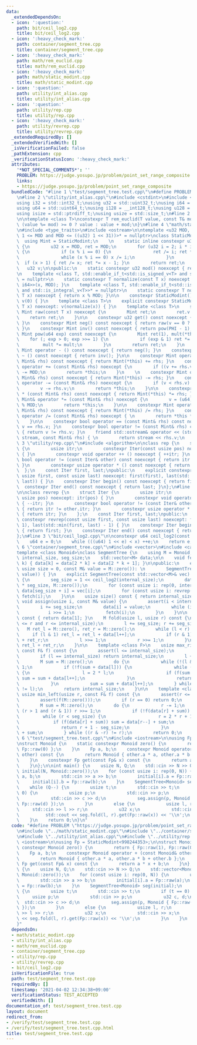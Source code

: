 ```yaml
---
data:
  _extendedDependsOn:
  - icon: ':question:'
    path: bit/ceil_log2.cpp
    title: bit/ceil_log2.cpp
  - icon: ':heavy_check_mark:'
    path: container/segment_tree.cpp
    title: container/segment_tree.cpp
  - icon: ':heavy_check_mark:'
    path: math/rem_euclid.cpp
    title: math/rem_euclid.cpp
  - icon: ':heavy_check_mark:'
    path: math/static_modint.cpp
    title: math/static_modint.cpp
  - icon: ':question:'
    path: utility/int_alias.cpp
    title: utility/int_alias.cpp
  - icon: ':question:'
    path: utility/rep.cpp
    title: utility/rep.cpp
  - icon: ':heavy_check_mark:'
    path: utility/revrep.cpp
    title: utility/revrep.cpp
  _extendedRequiredBy: []
  _extendedVerifiedWith: []
  _isVerificationFailed: false
  _pathExtension: cpp
  _verificationStatusIcon: ':heavy_check_mark:'
  attributes:
    '*NOT_SPECIAL_COMMENTS*': ''
    PROBLEM: https://judge.yosupo.jp/problem/point_set_range_composite
    links:
    - https://judge.yosupo.jp/problem/point_set_range_composite
  bundledCode: "#line 1 \"test/segment_tree.test.cpp\"\n#define PROBLEM \"https://judge.yosupo.jp/problem/point_set_range_composite\"\
    \n#line 2 \"utility/int_alias.cpp\"\n#include <cstdint>\n#include <cstddef>\n\n\
    using i32 = std::int32_t;\nusing u32 = std::uint32_t;\nusing i64 = std::int64_t;\n\
    using u64 = std::uint64_t;\nusing i128 = __int128_t;\nusing u128 = __uint128_t;\n\
    using isize = std::ptrdiff_t;\nusing usize = std::size_t;\n#line 2 \"math/rem_euclid.cpp\"\
    \n\ntemplate <class T>\nconstexpr T rem_euclid(T value, const T& mod) {\n    return\
    \ (value %= mod) >= 0 ? value : value + mod;\n}\n#line 4 \"math/static_modint.cpp\"\
    \n#include <type_traits>\n#include <ostream>\n\ntemplate <u32 MOD, std::enable_if_t<((u32)\
    \ 1 <= MOD and MOD <= ((u32) 1 << 31))>* = nullptr>\nclass StaticModint {\n  \
    \  using Mint = StaticModint;\n    \n    static inline constexpr u32 PHI = []\
    \ {\n        u32 x = MOD, ret = MOD;\n        for (u32 i = 2; i * i <= x; ++i)\
    \ {\n            if (x % i == 0) {\n                ret /= i; ret *= i - 1;\n\
    \                while (x % i == 0) x /= i;\n            }\n        }\n      \
    \  if (x > 1) { ret /= x; ret *= x - 1; }\n        return ret;\n    }();\n\n \
    \   u32 v;\n\npublic:\n    static constexpr u32 mod() noexcept { return MOD; }\n\
    \n    template <class T, std::enable_if_t<std::is_signed_v<T> and std::is_integral_v<T>>*\
    \ = nullptr>\n    static constexpr T normalize(const T x) noexcept { return rem_euclid<std::common_type_t<T,\
    \ i64>>(x, MOD); }\n    template <class T, std::enable_if_t<std::is_unsigned_v<T>\
    \ and std::is_integral_v<T>>* = nullptr>\n    static constexpr T normalize(const\
    \ T x) noexcept { return x % MOD; }\n\n    constexpr StaticModint() noexcept:\
    \ v(0) { }\n    template <class T>\n    explicit constexpr StaticModint(const\
    \ T x) noexcept: v(normalize(x)) { }\n    template <class T>\n    static constexpr\
    \ Mint raw(const T x) noexcept {\n        Mint ret;\n        ret.v = x;\n    \
    \    return ret;\n    }\n\n    constexpr u32 get() const noexcept { return v;\
    \ }\n    constexpr Mint neg() const noexcept { return raw(v == 0 ? 0 : MOD - v);\
    \ }\n    constexpr Mint inv() const noexcept { return pow(PHI - 1); }\n    constexpr\
    \ Mint pow(u64 exp) const noexcept {\n        Mint ret(1), mult(*this);\n    \
    \    for (; exp > 0; exp >>= 1) {\n            if (exp & 1) ret *= mult;\n   \
    \         mult *= mult;\n        }\n        return ret;\n    }\n    \n    constexpr\
    \ Mint operator - () const noexcept { return neg(); }\n    constexpr Mint operator\
    \ ~ () const noexcept { return inv(); }\n\n    constexpr Mint operator + (const\
    \ Mint& rhs) const noexcept { return Mint(*this) += rhs; }\n    constexpr Mint&\
    \ operator += (const Mint& rhs) noexcept {\n        if ((v += rhs.v) >= MOD) v\
    \ -= MOD;\n        return *this;\n    }\n    \n    constexpr Mint operator - (const\
    \ Mint& rhs) const noexcept { return Mint(*this) -= rhs; }\n    constexpr Mint&\
    \ operator -= (const Mint& rhs) noexcept {\n        if (v < rhs.v) v += MOD;\n\
    \        v -= rhs.v;\n        return *this;\n    }\n\n    constexpr Mint operator\
    \ * (const Mint& rhs) const noexcept { return Mint(*this) *= rhs; }\n    constexpr\
    \ Mint& operator *= (const Mint& rhs) noexcept {\n        v = (u64) v * rhs.v\
    \ % MOD;\n        return *this;\n    }\n\n    constexpr Mint operator / (const\
    \ Mint& rhs) const noexcept { return Mint(*this) /= rhs; }\n    constexpr Mint&\
    \ operator /= (const Mint& rhs) noexcept { \n        return *this *= rhs.inv();\n\
    \    }\n\n    constexpr bool operator == (const Mint& rhs) const noexcept { return\
    \ v == rhs.v; }\n    constexpr bool operator != (const Mint& rhs) const noexcept\
    \ { return v != rhs.v; }\n    friend std::ostream& operator << (std::ostream&\
    \ stream, const Mint& rhs) { \n        return stream << rhs.v;\n    }\n};\n#line\
    \ 3 \"utility/rep.cpp\"\n#include <algorithm>\n\nclass rep {\n    struct Iter\
    \ {\n        usize itr;\n        constexpr Iter(const usize pos) noexcept: itr(pos)\
    \ { }\n        constexpr void operator ++ () noexcept { ++itr; }\n        constexpr\
    \ bool operator != (const Iter& other) const noexcept { return itr != other.itr;\
    \ }\n        constexpr usize operator * () const noexcept { return itr; }\n  \
    \  };\n    const Iter first, last;\npublic:\n    explicit constexpr rep(const\
    \ usize first, const usize last) noexcept: first(first), last(std::max(first,\
    \ last)) { }\n    constexpr Iter begin() const noexcept { return first; }\n  \
    \  constexpr Iter end() const noexcept { return last; }\n};\n#line 4 \"utility/revrep.cpp\"\
    \n\nclass revrep {\n    struct Iter {\n        usize itr;\n        constexpr Iter(const\
    \ usize pos) noexcept: itr(pos) { }\n        constexpr void operator ++ () noexcept\
    \ { --itr; }\n        constexpr bool operator != (const Iter& other) const noexcept\
    \ { return itr != other.itr; }\n        constexpr usize operator * () const noexcept\
    \ { return itr; }\n    };\n    const Iter first, last;\npublic:\n    explicit\
    \ constexpr revrep(const usize first, const usize last) noexcept: first(last -\
    \ 1), last(std::min(first, last) - 1) { }\n    constexpr Iter begin() const noexcept\
    \ { return first; }\n    constexpr Iter end() const noexcept { return last; }\n\
    };\n#line 3 \"bit/ceil_log2.cpp\"\n\nconstexpr u64 ceil_log2(const u64 x) {\n\
    \    u64 e = 0;\n    while (((u64) 1 << e) < x) ++e;\n    return e;\n}\n#line\
    \ 6 \"container/segment_tree.cpp\"\n#include <vector>\n#include <cassert>\n\n\
    template <class Monoid>\nclass SegmentTree {\n    using M = Monoid;\n    usize\
    \ internal_size, seg_size;\n    std::vector<M> data;\n\n    void fetch(const usize\
    \ k) { data[k] = data[2 * k] + data[2 * k + 1]; }\n\npublic:\n    explicit SegmentTree(const\
    \ usize size = 0, const M& value = M::zero()): \n        SegmentTree(std::vector<M>(size,\
    \ value)) { }\n    explicit SegmentTree(const std::vector<M>& vec): internal_size(vec.size())\
    \ {\n        seg_size = 1 << ceil_log2(internal_size);\n        data = std::vector<M>(2\
    \ * seg_size, M::zero());\n        for (const usize i: rep(0, internal_size))\
    \ data[seg_size + i] = vec[i];\n        for (const usize i: revrep(1, seg_size))\
    \ fetch(i);\n    }\n\n    usize size() const { return internal_size; }\n\n   \
    \ void assign(usize i, const M& value) {\n        assert(i < internal_size);\n\
    \        i += seg_size;\n        data[i] = value;\n        while (i > 1) {\n \
    \           i >>= 1;\n            fetch(i);\n        }\n    }\n\n    M fold()\
    \ const { return data[1]; }\n    M fold(usize l, usize r) const {\n        assert(l\
    \ <= r and r <= internal_size);\n        l += seg_size; r += seg_size;\n     \
    \   M ret_l = M::zero(), ret_r = M::zero();\n        while (l < r) {\n       \
    \     if (l & 1) ret_l = ret_l + data[l++];\n            if (r & 1) ret_r = data[--r]\
    \ + ret_r;\n            l >>= 1;\n            r >>= 1;\n        }\n        return\
    \ ret_l + ret_r;\n    }\n\n    template <class F>\n    usize max_right(usize l,\
    \ const F& f) const {\n        assert(l <= internal_size);\n        assert(f(M::zero()));\n\
    \        if (l == internal_size) return internal_size;\n        l += seg_size;\n\
    \        M sum = M::zero();\n        do {\n            while (!(l & 1)) l >>=\
    \ 1;\n            if (!f(sum + data[l])) {\n                while (l < seg_size)\
    \ {\n                    l = 2 * l;\n                    if (f(sum + data[l]))\
    \ sum = sum + data[l++];\n                }\n                return l - seg_size;\n\
    \            }\n            sum = sum + data[l++];\n        } while ((l & -l)\
    \ != l);\n        return internal_size;\n    }\n\n    template <class F>\n   \
    \ usize min_left(usize r, const F& f) const {\n        assert(r <= internal_size);\n\
    \        assert(f(M::zero()));\n        if (r == 0) return 0;\n        r += seg_size;\n\
    \        M sum = M::zero();\n        do {\n            r -= 1;\n            while\
    \ (r > 1 and (r & 1)) r >>= 1;\n            if (!f(data[r] + sum)) {\n       \
    \         while (r < seg_size) {\n                    r = 2 * r + 1;\n       \
    \             if (f(data[r] + sum)) sum = data[r--] + sum;\n                }\n\
    \                return r + 1 - seg_size;\n            }\n            sum = data[r]\
    \ + sum;\n        } while ((r & -r) != r);\n        return 0;\n    }\n};\n#line\
    \ 6 \"test/segment_tree.test.cpp\"\n#include <iostream>\n\nusing Fp = StaticModint<998244353>;\n\
    \nstruct Monoid {\n    static constexpr Monoid zero() {\n        return { Fp::raw(1),\
    \ Fp::raw(0) };\n    }\n    Fp a, b;\n    constexpr Monoid operator + (const Monoid&\
    \ other) const {\n        return Monoid { other.a * a, other.a * b + other.b };\n\
    \    }\n    constexpr Fp get(const Fp& x) const {\n        return a * x + b;\n\
    \    }\n};\n\nint main() {\n    usize N, Q;\n    std::cin >> N >> Q;\n    std::vector<Monoid>\
    \ initial(N, Monoid::zero());\n    for (const usize i: rep(0, N)) {\n        u32\
    \ a, b;\n        std::cin >> a >> b;\n        initial[i].a = Fp::raw(a);\n   \
    \     initial[i].b = Fp::raw(b);\n    }\n    SegmentTree<Monoid> seg(initial);\n\
    \    while (Q--) {\n        usize t;\n        std::cin >> t;\n        if (t ==\
    \ 0) {\n            usize p;\n            std::cin >> p;\n            u32 c, d;\n\
    \            std::cin >> c >> d;\n            seg.assign(p, Monoid { Fp::raw(c),\
    \ Fp::raw(d) });\n        }\n        else {\n            usize l, r;\n       \
    \     std::cin >> l >> r;\n            u32 x;\n            std::cin >> x;\n  \
    \          std::cout << seg.fold(l, r).get(Fp::raw(x)) << '\\n';\n        }\n\
    \    }\n    return 0;\n}\n"
  code: "#define PROBLEM \"https://judge.yosupo.jp/problem/point_set_range_composite\"\
    \n#include \"../math/static_modint.cpp\"\n#include \"../container/segment_tree.cpp\"\
    \n#include \"../utility/int_alias.cpp\"\n#include \"../utility/rep.cpp\"\n#include\
    \ <iostream>\n\nusing Fp = StaticModint<998244353>;\n\nstruct Monoid {\n    static\
    \ constexpr Monoid zero() {\n        return { Fp::raw(1), Fp::raw(0) };\n    }\n\
    \    Fp a, b;\n    constexpr Monoid operator + (const Monoid& other) const {\n\
    \        return Monoid { other.a * a, other.a * b + other.b };\n    }\n    constexpr\
    \ Fp get(const Fp& x) const {\n        return a * x + b;\n    }\n};\n\nint main()\
    \ {\n    usize N, Q;\n    std::cin >> N >> Q;\n    std::vector<Monoid> initial(N,\
    \ Monoid::zero());\n    for (const usize i: rep(0, N)) {\n        u32 a, b;\n\
    \        std::cin >> a >> b;\n        initial[i].a = Fp::raw(a);\n        initial[i].b\
    \ = Fp::raw(b);\n    }\n    SegmentTree<Monoid> seg(initial);\n    while (Q--)\
    \ {\n        usize t;\n        std::cin >> t;\n        if (t == 0) {\n       \
    \     usize p;\n            std::cin >> p;\n            u32 c, d;\n          \
    \  std::cin >> c >> d;\n            seg.assign(p, Monoid { Fp::raw(c), Fp::raw(d)\
    \ });\n        }\n        else {\n            usize l, r;\n            std::cin\
    \ >> l >> r;\n            u32 x;\n            std::cin >> x;\n            std::cout\
    \ << seg.fold(l, r).get(Fp::raw(x)) << '\\n';\n        }\n    }\n    return 0;\n\
    }"
  dependsOn:
  - math/static_modint.cpp
  - utility/int_alias.cpp
  - math/rem_euclid.cpp
  - container/segment_tree.cpp
  - utility/rep.cpp
  - utility/revrep.cpp
  - bit/ceil_log2.cpp
  isVerificationFile: true
  path: test/segment_tree.test.cpp
  requiredBy: []
  timestamp: '2021-04-02 12:34:38+09:00'
  verificationStatus: TEST_ACCEPTED
  verifiedWith: []
documentation_of: test/segment_tree.test.cpp
layout: document
redirect_from:
- /verify/test/segment_tree.test.cpp
- /verify/test/segment_tree.test.cpp.html
title: test/segment_tree.test.cpp
---
```

